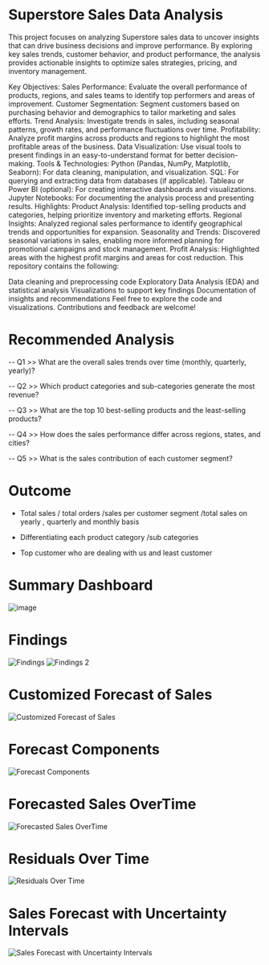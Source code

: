 # Superstore Sales Data Analysis

This project focuses on analyzing Superstore sales data to uncover insights that can drive business decisions and improve performance. By exploring key sales trends, customer behavior, and product performance, the analysis provides actionable insights to optimize sales strategies, pricing, and inventory management.

Key Objectives:
Sales Performance: Evaluate the overall performance of products, regions, and sales teams to identify top performers and areas of improvement.
Customer Segmentation: Segment customers based on purchasing behavior and demographics to tailor marketing and sales efforts.
Trend Analysis: Investigate trends in sales, including seasonal patterns, growth rates, and performance fluctuations over time.
Profitability: Analyze profit margins across products and regions to highlight the most profitable areas of the business.
Data Visualization: Use visual tools to present findings in an easy-to-understand format for better decision-making.
Tools & Technologies:
Python (Pandas, NumPy, Matplotlib, Seaborn): For data cleaning, manipulation, and visualization.
SQL: For querying and extracting data from databases (if applicable).
Tableau or Power BI (optional): For creating interactive dashboards and visualizations.
Jupyter Notebooks: For documenting the analysis process and presenting results.
Highlights:
Product Analysis: Identified top-selling products and categories, helping prioritize inventory and marketing efforts.
Regional Insights: Analyzed regional sales performance to identify geographical trends and opportunities for expansion.
Seasonality and Trends: Discovered seasonal variations in sales, enabling more informed planning for promotional campaigns and stock management.
Profit Analysis: Highlighted areas with the highest profit margins and areas for cost reduction.
This repository contains the following:

Data cleaning and preprocessing code
Exploratory Data Analysis (EDA) and statistical analysis
Visualizations to support key findings
Documentation of insights and recommendations
Feel free to explore the code and visualizations. Contributions and feedback are welcome!

# Recommended Analysis
-- Q1 >> What are the overall sales trends over time (monthly, quarterly, yearly)?

-- Q2 >> Which product categories and sub-categories generate the most revenue?

-- Q3 >> What are the top 10 best-selling products and the least-selling products?

-- Q4 >> How does the sales performance differ across regions, states, and cities?

-- Q5 >> What is the sales contribution of each customer segment?

# Outcome

* Total sales / total orders /sales per customer segment /total sales on yearly , quarterly and monthly basis
  
* Differentiating each product category /sub categories
  
* Top  customer who are dealing with us and least  customer 

# Summary Dashboard
![image](https://github.com/user-attachments/assets/2aad7b7c-0cb1-4732-af16-1882820ac665)

# Findings
![Findings](https://github.com/user-attachments/assets/57eea16e-ab6a-4a44-a50c-3555576d9b0e)
![Findings 2](https://github.com/user-attachments/assets/fa46f4dd-7b2c-4cf2-90d1-874145af7bea)

# Customized Forecast of Sales

![Customized Forecast of Sales](https://github.com/user-attachments/assets/a00cda95-a15c-49bc-9cd7-b308a3714407)

# Forecast Components

![Forecast Components](https://github.com/user-attachments/assets/5eaed8aa-087e-49fc-af39-9e0f7e608513)

# Forecasted Sales OverTime

![Forecasted Sales OverTime](https://github.com/user-attachments/assets/c8b9d9a4-7e04-4075-83d8-b6450f8badbf)

# Residuals Over Time

![Residuals Over Time](https://github.com/user-attachments/assets/4e542497-31d2-4cdb-862b-f28761f44ad0)

# Sales Forecast with Uncertainty Intervals

![Sales Forecast with Uncertainty Intervals](https://github.com/user-attachments/assets/d4a69dce-d96b-4ad9-96e3-14239d659353)

